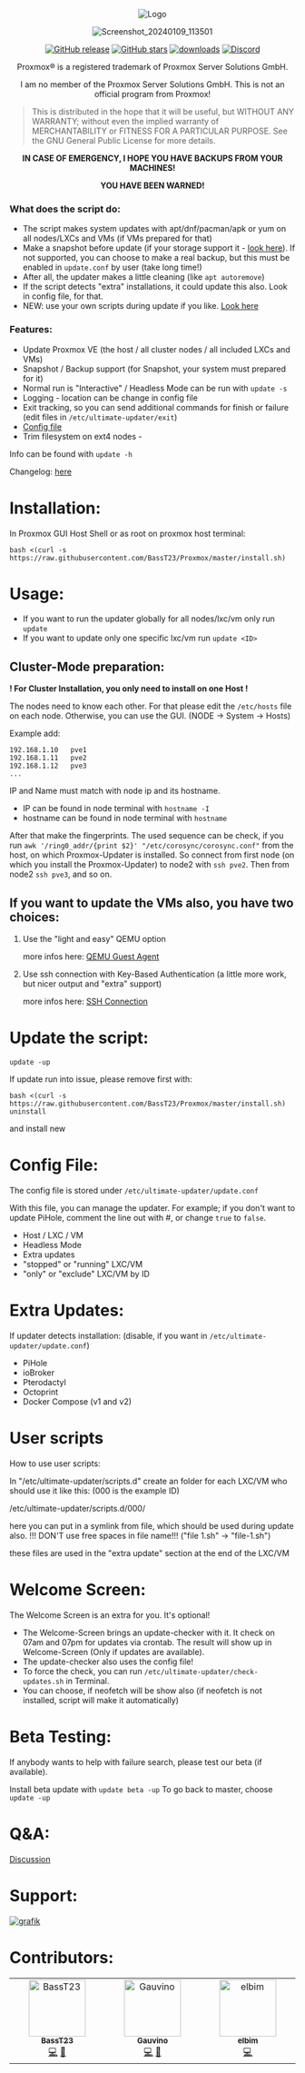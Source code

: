<div align="center">

![Logo](https://github.com/BassT23/Proxmox/assets/30832786/6400ed7f-71c6-486c-b5ed-249c2e0df19b)

![Screenshot_20240109_113501](https://github.com/BassT23/Proxmox/assets/30832786/640cefd9-0659-4265-b34a-cb5b9905046b)

[![GitHub release](https://img.shields.io/github/release/BassT23/Proxmox.svg)](https://GitHub.com/BassT23/Proxmox/releases/)
[![GitHub stars](https://img.shields.io/github/stars/BassT23/Proxmox.svg)](https://github.com/BassT23/Proxmox/stargazers)
[![downloads](https://img.shields.io/github/downloads/BassT23/Proxmox/total.svg)](https://github.com/BassT23/Proxmox/releases)
[![Discord](https://img.shields.io/discord/1149671790864506882)](https://discord.gg/nVpUg6BKn8)

Proxmox® is a registered trademark of Proxmox Server Solutions GmbH.

I am no member of the Proxmox Server Solutions GmbH. This is not an official program from Proxmox!

</div>

>  This is distributed in the hope that it will be useful, but
>  WITHOUT ANY WARRANTY; without even the implied warranty of
>  MERCHANTABILITY or FITNESS FOR A PARTICULAR PURPOSE.
>  See the GNU General Public License for more details.

<div align="center">

**IN CASE OF EMERGENCY, I HOPE YOU HAVE BACKUPS FROM YOUR MACHINES!**

**YOU HAVE BEEN WARNED!**

</div>

### What does the script do:
- The script makes system updates with apt/dnf/pacman/apk or yum on all nodes/LXCs and VMs (if VMs prepared for that)
- Make a snapshot before update (if your storage support it - [look here](https://pve.proxmox.com/wiki/Storage)). If not supported, you can choose to make a real backup, but this must be enabled in `update.conf` by user (take long time!)
- After all, the updater makes a little cleaning (like `apt autoremove`) 
- If the script detects "extra" installations, it could update this also. Look in config file, for that.
- NEW: use your own scripts during update if you like. [Look here](https://github.com/BassT23/Proxmox/tree/develop#user-scripts)

### Features:
- Update Proxmox VE (the host / all cluster nodes / all included LXCs and VMs)
- Snapshot / Backup support (for Snapshot, your system must prepared for it)
- Normal run is "Interactive" / Headless Mode can be run with `update -s`
- Logging - location can be change in config file
- Exit tracking, so you can send additional commands for finish or failure (edit files in `/etc/ultimate-updater/exit`)
- [Config file](https://github.com/BassT23/Proxmox/tree/master#config-file)
- Trim filesystem on ext4 nodes - 

Info can be found with `update -h`

Changelog: [here](https://github.com/BassT23/Proxmox/blob/master/change.log)

## 
# Installation:
In Proxmox GUI Host Shell or as root on proxmox host terminal:
```
bash <(curl -s https://raw.githubusercontent.com/BassT23/Proxmox/master/install.sh)
```

# Usage:
 - If you want to run the updater globally for all nodes/lxc/vm only run `update`
 - If you want to update only one specific lxc/vm run `update <ID>`

##
## Cluster-Mode preparation:
**! For Cluster Installation, you only need to install on one Host !**

The nodes need to know each other. For that please edit the `/etc/hosts` file on each node. Otherwise, you can use the GUI. (NODE -> System -> Hosts)

Example add:
```
192.168.1.10   pve1
192.168.1.11   pve2
192.168.1.12   pve3
...
```
IP and Name must match with node ip and its hostname.
- IP can be found in node terminal with `hostname -I`
- hostname can be found in node terminal with `hostname`

After that make the fingerprints.
The used sequence can be check, if you run `awk '/ring0_addr/{print $2}' "/etc/corosync/corosync.conf"` from the host, on which Proxmox-Updater is installed.
So connect from first node (on which you install the Proxmox-Updater) to node2 with `ssh pve2`. Then from node2 `ssh pve3`, and so on.

## If you want to update the VMs also, you have two choices:
1. Use the "light and easy" QEMU option

     more infos here: [QEMU Guest Agent](https://pve.proxmox.com/wiki/Qemu-guest-agent)

2. Use ssh connection with Key-Based Authentication (a little more work, but nicer output and "extra" support)

     more infos here: [SSH Connection](https://github.com/BassT23/Proxmox/blob/master/ssh.md)

# Update the script:
`update -up`

If update run into issue, please remove first with:
```
bash <(curl -s https://raw.githubusercontent.com/BassT23/Proxmox/master/install.sh) uninstall
```
and install new

# Config File:
The config file is stored under `/etc/ultimate-updater/update.conf`

With this file, you can manage the updater. For example; if you don't want to update PiHole, comment the line out with #, or change `true` to `false`.

- Host / LXC / VM
- Headless Mode
- Extra updates
- "stopped" or "running" LXC/VM
- "only" or "exclude" LXC/VM by ID

# Extra Updates:
If updater detects installation: (disable, if you want in `/etc/ultimate-updater/update.conf`)
- PiHole
- ioBroker
- Pterodactyl
- Octoprint
- Docker Compose (v1 and v2)

# User scripts
How to use user scripts:

In "/etc/ultimate-updater/scripts.d" create an folder for each LXC/VM who should use it like this:
(000 is the example ID)

/etc/ultimate-updater/scripts.d/000/

here you can put in a symlink from file, which should be used during update also.
!!! DON'T use free spaces in file name!!! ("file 1.sh" -> "file-1.sh")

these files are used in the "extra update" section at the end of the LXC/VM

# Welcome Screen:
The Welcome Screen is an extra for you. It's optional!

- The Welcome-Screen brings an update-checker with it. It check on 07am and 07pm for updates via crontab. The result will show up in Welcome-Screen (Only if updates are available).
- The update-checker also uses the config file!
- To force the check, you can run `/etc/ultimate-updater/check-updates.sh` in Terminal.
- You can choose, if neofetch will be show also (if neofetch is not installed, script will make it automatically)

# Beta Testing:
If anybody wants to help with failure search, please test our beta (if available).

Install beta update with `update beta -up`
To go back to master, choose `update -up`

# Q&A:
[Discussion](https://github.com/BassT23/Proxmox/discussions/60)

# Support:
[![grafik](https://user-images.githubusercontent.com/30832786/227482640-e7800e89-32a6-44fc-ad3b-43eef5cdc4d4.png)](https://ko-fi.com/basst)

# Contributors:
<table>
  <tbody>
    <tr>
      <td align="center" valign="top" width="14.28%"><a href="=https://github.com/BassT23"><img src="https://avatars.githubusercontent.com/u/30832786?v=4?s=100" width="100px;" alt="BassT23"/><br /><sub><b>BassT23</b></sub></a><br /><a href="https://github.com/BassT23/Proxmox/commits?author=BassT23" title="Code">💻</a> <a href="#maintenance-BassT23" title="Maintenance">🚧</a></td>
      <td align="center" valign="top" width="14.28%"><a href="https://github.com/Gauvino"><img src="https://avatars.githubusercontent.com/u/68083474?v=4?s=100" width="100px;" alt="Gauvino"/><br /><sub><b>Gauvino</b></sub></a><br /><a href="https://github.com/BassT23/Proxmox/commits?author=Gauvino" title="Code">💻</a> <a href="#translation-Gauvino" title="Documentation">📖</a></td>
      <td align="center" valign="top" width="14.28%"><a href="https://github.com/elbim"><img src="https://avatars.githubusercontent.com/u/28606318?v=4?s=100" width="100px;" alt="elbim"/><br /><sub><b>elbim</b></sub></a><br /><a href="https://github.com/BassT23/Proxmox/commits?author=elbim" title="Code">💻</a> <a href="#translation-elbim"</a></td>
    </tr>
  </tbody>
</table>
